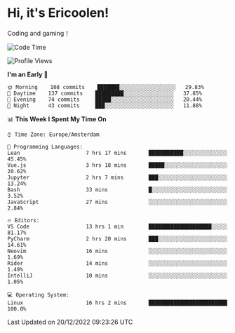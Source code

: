 # Hi, it's Ericoolen!
Coding and gaming！

<!--START_SECTION:waka-->
![Code Time](http://img.shields.io/badge/Code%20Time-584%20hrs%2023%20mins-blue)

![Profile Views](http://img.shields.io/badge/Profile%20Views-1-blue)

**I'm an Early 🐤** 

```text
🌞 Morning    108 commits    ███████░░░░░░░░░░░░░░░░░░   29.83% 
🌆 Daytime    137 commits    █████████░░░░░░░░░░░░░░░░   37.85% 
🌃 Evening    74 commits     █████░░░░░░░░░░░░░░░░░░░░   20.44% 
🌙 Night      43 commits     ███░░░░░░░░░░░░░░░░░░░░░░   11.88%

```


📊 **This Week I Spent My Time On** 

```text
⌚︎ Time Zone: Europe/Amsterdam

💬 Programming Languages: 
Lean                     7 hrs 17 mins       ███████████░░░░░░░░░░░░░░   45.45% 
Vue.js                   3 hrs 18 mins       █████░░░░░░░░░░░░░░░░░░░░   20.62% 
Jupyter                  2 hrs 7 mins        ███░░░░░░░░░░░░░░░░░░░░░░   13.24% 
Bash                     33 mins             █░░░░░░░░░░░░░░░░░░░░░░░░   3.52% 
JavaScript               27 mins             ░░░░░░░░░░░░░░░░░░░░░░░░░   2.84%

🔥 Editors: 
VS Code                  13 hrs 1 min        ████████████████████░░░░░   81.17% 
PyCharm                  2 hrs 20 mins       ███░░░░░░░░░░░░░░░░░░░░░░   14.61% 
Neovim                   16 mins             ░░░░░░░░░░░░░░░░░░░░░░░░░   1.69% 
Rider                    14 mins             ░░░░░░░░░░░░░░░░░░░░░░░░░   1.49% 
IntelliJ                 10 mins             ░░░░░░░░░░░░░░░░░░░░░░░░░   1.05%

💻 Operating System: 
Linux                    16 hrs 2 mins       █████████████████████████   100.0%

```


 Last Updated on 20/12/2022 09:23:26 UTC
<!--END_SECTION:waka-->

